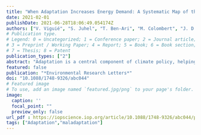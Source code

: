 ```yaml
---
title: "When Adaptation Increases Energy Demand: A Systematic Map of the Literature"
date: 2021-02-01
publishDate: 2021-06-28T18:06:49.054174Z
authors: ["V. Viguié", "S. Juhel", "T. Ben-Ari", "M. Colombert", "J. D. Ford", "L. G. Giraudet", "D. Reckien"]
# Publication type.
# Legend: 0 = Uncategorized; 1 = Conference paper; 2 = Journal article;
# 3 = Preprint / Working Paper; 4 = Report; 5 = Book; 6 = Book section;
# 7 = Thesis; 8 = Patent
publication_types: ["2"]
abstract: "Adaptation is a central component of climate policy, helping manage and reduce risks. Sometimes, however, adaptation to climate change may consume energy, threatening efforts to reduce greenhouse gas emissions. Examples are numerous, and include the use of air conditioning or water desalination. Nevertheless, no clear view exists on how energy demand globally can be impacted by climate change. In this paper we systematically map existing evidence on how and to what extent adaptation responses to climate change may impact energy demand. The literature is large, fast-growing and spans several disciplines, but we identify several research gaps. First, the literature focuses almost exclusively on heating and cooling demand, while overlooking other potential sectors. It also focuses heavily on a few world regions, while local specific climate and socio-economic conditions may highly influence the impacts, and focuses largely on average demand, while often disregarding peak energy demand. Finally, and most importantly, only a handful of papers— most of them with a specific geographical scope— consider that different adaptation possibilities may lead to different impacts on energy demand, which is an important prerequisite if the impact of adaptation on energy demand is to be lowered and maladaptation to be avoided. The reviewed papers study for the most part similar options, and most adaptation possibilities are conversely studied by just one or two papers."
featured: false
publication: "*Environmental Research Letters*"
doi: "10.1088/1748-9326/abc044"
# Featured image
# To use, add an image named `featured.jpg/png` to your page's folder. 
image:
  caption: ''
  focal_point: ""
  preview_only: false
url_pdf : https://iopscience.iop.org/article/10.1088/1748-9326/abc044/pdf
tags: ["Adaptation","maladaptation"]
---
```



